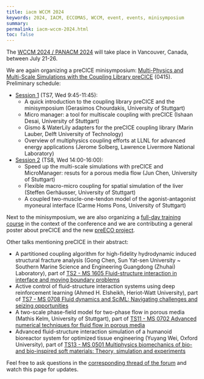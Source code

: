```yaml
---
title: iacm WCCM 2024
keywords: 2024, IACM, ECCOMAS, WCCM, event, events, minisymposium
summary:
permalink: iacm-wccm-2024.html
toc: false
---
```


The [WCCM 2024 / PANACM 2024](https://www.wccm2024.org/) will take place in Vancouver, Canada, between July 21-26.

We are again organizing a preCICE minisymposium: [Multi-Physics and Multi-Scale Simulations with the Coupling Library preCICE](https://storage.googleapis.com/usacm_static_shared/wccm2024/MS_0415.pdf) (0415). Preliminary schedule:

- [Session 1](https://events.rdmobile.com/Sessions/Details/2422120) (TS7, Wed 9:45-11:45):
  - A quick introduction to the coupling library preCICE and the minisymposium (Gerasimos Chourdakis, University of Stuttgart)
  - Micro manager: a tool for multiscale coupling with preCICE (Ishaan Desai, University of Stuttgart)
  - Gismo & WaterLily adapters for the preCICE coupling library (Marin Lauber, Delft University of Technology)
  - Overview of multiphysics coupling efforts at LLNL for advanced energy applications (Jerome Solberg, Lawrence Livermore National Laboratory)
- [Session 2](https://events.rdmobile.com/Sessions/Details/2422139) (TS8, Wed 14:00-16:00):
  - Speed up the multi-scale simulations with preCICE and MicroManager: resuts for a porous media flow (Jun Chen, University of Stuttgart)
  - Flexible macro-micro coupling for spatial simulation of the liver (Steffen Gerhäusser, University of Stuttgart)
  - A coupled two-muscle-one-tendon model of the agonist-antagonist myoneural interface (Carme Homs Pons, University of Stuttgart)

Next to the minisymposium, we are also organizing a [full-day training course](https://www.wccm2024.org/W24-08) in the context of the conference and we are contributing a general poster about preCICE and the new [preECO project](https://precice.discourse.group/t/shape-the-future-of-the-precice-ecosystem-the-preeco-project/2019/1).

Other talks mentioning preCICE in their abstract:

- A partitioned coupling algorithm for high-fidelity hydrodynamic induced structural fracture analysis (Gong Chen, Sun Yat-sen University ~ Southern Marine Science and Engineering Guangdong (Zhuhai) Laboratory), part of [TS2 - MS 1605 Fluid-structure interaction in interface and moving boundary problems](https://events.rdmobile.com/Sessions/Details/2420850)
- Active control of fluid-structure interaction systems using deep reinforcement learning (Ahmed H. Elsheikh, Heriot-Watt University), part of [TS7 - MS 0708 Fluid dynamics and SciML: Navigating challenges and seizing opportunities](https://events.rdmobile.com/Sessions/Details/2422190)
- A two-scale phase-field model for two-phase flow in porous media (Mathis Kelm, University of Stuttgart), part of [TS11 - MS 0702 Advanced numerical techniques for fluid flow in porous media](https://events.rdmobile.com/Sessions/Details/2422849)
- Advanced fluid-structure interaction simulation of a humanoid bioreactor system for optimized tissue engineering (Yuyang Wei, Oxford University), part of [TS13 - MS 0501 Multiphysics biomechanics of bio- and bio-inspired soft materials: Theory, simulation and experiments](https://events.rdmobile.com/Sessions/Details/2423075)

Feel free to ask questions in the [corresponding thread of the forum](https://precice.discourse.group/t/trainining-course-and-precice-session-at-wccm-2024-canada/1982) and watch this page for updates.
